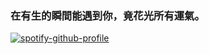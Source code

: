 ### 在有生的瞬間能遇到你，竟花光所有運氣。
[![spotify-github-profile](https://spotify-github-profile.vercel.app/api/view?uid=31kjvw6aoj5fcjq44apam7ujgvfi&cover_image=true&theme=novatorem&show_offline=false&background_color=121212&interchange=false&bar_color=53b14f&bar_color_cover=true)](https://github.com/kittinan/spotify-github-profile)

<!--
**River2000i/River2000i** is a ✨ _special_ ✨ repository because its `README.md` (this file) appears on your GitHub profile.

Here are some ideas to get you started:

- 🔭 I’m currently working on ...
- 🌱 I’m currently learning ...
- 👯 I’m looking to collaborate on ...
- 🤔 I’m looking for help with ...
- 💬 Ask me about ...
- 📫 How to reach me: ...
- 😄 Pronouns: ...
- ⚡ Fun fact: ...
-->
